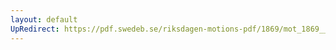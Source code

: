 ```yaml
---
layout: default
UpRedirect: https://pdf.swedeb.se/riksdagen-motions-pdf/1869/mot_1869__fk__00005/mot_1869__fk__00005_001.pdf
---
```

